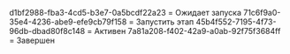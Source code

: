 d1bf2988-fba3-4cd5-b3e7-0a5bcdf22a23 = Ожидает запуска
71c6f9a0-35e4-4236-abe9-efe9cb79f158 = Запустить этап
45b4f552-7195-4f73-96db-dbad80f8c148 = Активен
7a81a208-f402-42a9-a0ab-92f75f3684ff = Завершен